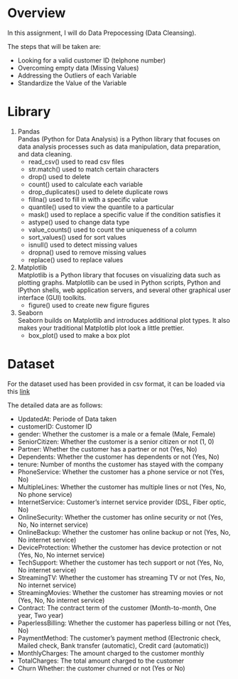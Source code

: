# Overview

In this assignment, I will do Data Prepocessing (Data Cleansing).

The steps that will be taken are:
- Looking for a valid customer ID (telphone number)
- Overcoming empty data (Missing Values)
- Addressing the Outliers of each Variable
- Standardize the Value of the Variable

# Library
1. Pandas   
    Pandas (Python for Data Analysis) is a Python library that focuses on data analysis processes such as data manipulation, data preparation, and data cleaning.   
    - read_csv() used to read csv files
    - str.match() used to match certain characters
    - drop() used to delete
    - count() used to calculate each variable
    - drop_duplicates() used to delete duplicate rows
    - fillna() used to fill in with a specific value
    - quantile() used to view the quantile to a particular
    - mask() used to replace a specific value if the condition satisfies it
    - astype() used to change data type
    - value_counts() used to count the uniqueness of a column
    - sort_values() used for sort values
    - isnull() used to detect missing values
    - dropna() used to remove missing values
    - replace() used to replace values
2. Matplotlib   
    Matplotlib is a Python library that focuses on visualizing data such as plotting graphs. Matplotlib can be used in Python scripts, Python and IPython shells, web application servers, and several other graphical user interface (GUI) toolkits.   
    - figure() used to create new figure figures
3. Seaborn   
    Seaborn builds on Matplotlib and introduces additional plot types. It also makes your traditional Matplotlib plot look a little prettier.  
    - box_plot() used to make a box plot

# Dataset
For the dataset used has been provided in csv format, it can be loaded via this [link](https://dqlab-dataset.s3-ap-southeast-1.amazonaws.com/dqlab_telco.csv)   

The detailed data are as follows:
* UpdatedAt: Periode of Data taken
* customerID: Customer ID
* gender: Whether the customer is a male or a female (Male, Female)
* SeniorCitizen: Whether the customer is a senior citizen or not (1, 0)
* Partner: Whether the customer has a partner or not (Yes, No)
* Dependents: Whether the customer has dependents or not (Yes, No)
* tenure: Number of months the customer has stayed with the company
* PhoneService: Whether the customer has a phone service or not (Yes, No)
* MultipleLines: Whether the customer has multiple lines or not (Yes, No, No phone service)
* InternetService: Customer’s internet service provider (DSL, Fiber optic, No)
* OnlineSecurity: Whether the customer has online security or not (Yes, No, No internet service)
* OnlineBackup: Whether the customer has online backup or not (Yes, No, No internet service)
* DeviceProtection: Whether the customer has device protection or not (Yes, No, No internet service)
* TechSupport: Whether the customer has tech support or not (Yes, No, No internet service)
* StreamingTV: Whether the customer has streaming TV or not (Yes, No, No internet service)
* StreamingMovies: Whether the customer has streaming movies or not (Yes, No, No internet service)
* Contract: The contract term of the customer (Month-to-month, One year, Two year)
* PaperlessBilling: Whether the customer has paperless billing or not (Yes, No)
* PaymentMethod: The customer’s payment method (Electronic check, Mailed check, Bank transfer (automatic), Credit card (automatic))
* MonthlyCharges: The amount charged to the customer monthly
* TotalCharges: The total amount charged to the customer
* Churn Whether: the customer churned or not (Yes or No)


